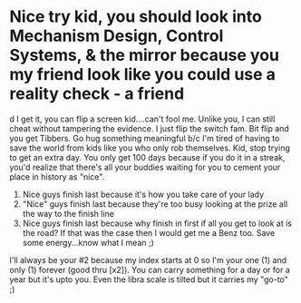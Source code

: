 # Nice try kid, you should look into Mechanism Design, Control Systems, & the mirror because you my friend look like you could use a reality check - a friend
d
I get it, you can flip a screen kid....can't fool me. Unlike you, I can still cheat without tampering the evidence. I just flip the switch fam. Bit flip and you get Tibbers. Go hug something meaningful b/c I'm tired of having to save the world from kids like you who only rob themselves. Kid, stop trying to get an extra day. You only get 100 days because if you do it in a streak, you'd realize that there's all your buddies waiting for you to cement your place in history as "nice".

1. Nice guys finish last because it's how you take care of your lady
2. "Nice" guys finish last because they're too busy looking at the prize all the way to the finish line
3. Nice guys finish last because why finish in first if all you get to look at is the road? If that was the case then I would get me a Benz too. Save some energy...know what I mean ;)

I'll always be your #2 because my index starts at 0 so I'm your one (1) and only (1) forever (good thru [x2]). You can carry something for a day or for a year but it's upto you. Even the libra scale is tilted but it carries my "go-to" ;)
